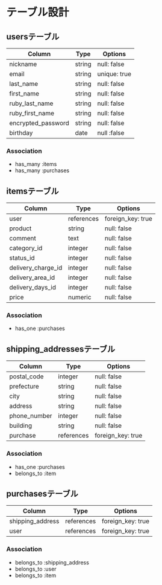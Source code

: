 # テーブル設計

## usersテーブル
| Column               | Type   | Options    |
|----------------------|--------|------------|
|nickname              |string  |null: false |
|email                 |string  |unique: true|
|last_name             |string  |null: false |
|first_name            |string  |null: false |
|ruby_last_name        |string  |null: false |
|ruby_first_name       |string  |null: false |
|encrypted_password    |string  |null: false |
|birthday              |date    |null :false |

### Association

- has_many :items
- has_many :purchases

## itemsテーブル
| Column            | Type     | Options         |
|-------------------|----------|-----------------|
|user               |references|foreign_key: true|
|product            |string    |null: false      |
|comment            |text      |null: false      |
|category_id        |integer   |null: false      |
|status_id          |integer   |null: false      |
|delivery_charge_id |integer   |null: false      |
|delivery_area_id   |integer   |null: false      |
|delivery_days_id   |integer   |null: false      |
|price              |numeric   |null: false      |


### Association

- has_one :purchases

## shipping_addressesテーブル
| Column         | Type     | Options         |
|----------------|----------|-----------------|
|postal_code     |integer   |null: false      |
|prefecture      |string    |null: false      |
|city            |string    |null: false      |
|address         |string    |null: false      |
|phone_number    |integer   |null: false      |
|building        |string    |null: false      |
|purchase        |references|foreign_key: true|

### Association

- has_one :purchases
- belongs_to :item

## purchasesテーブル
| Column         | Type     | Options         |
|----------------|----------|-----------------|
|shipping_address|references|foreign_key: true|
|user            |references|foreign_key: true|

### Association

- belongs_to :shipping_address
- belongs_to :user
- belongs_to :item